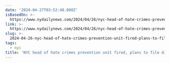 ```yaml
---
date: '2024-04-27T03:52:48.000Z'
isBasedOn: >-
  https://www.nydailynews.com/2024/04/26/nyc-head-of-hate-crimes-prevention-unit-fired-plans-to-file-discrimination-claim/
link: >-
  https://www.nydailynews.com/2024/04/26/nyc-head-of-hate-crimes-prevention-unit-fired-plans-to-file-discrimination-claim/
slug: >-
  2024-04-26-nyc-head-of-hate-crimes-prevention-unit-fired-plans-to-file-discrimination
tags:
  - nyc
title: 'NYC head of hate crimes prevention unit fired, plans to file discrimination'
---
```


